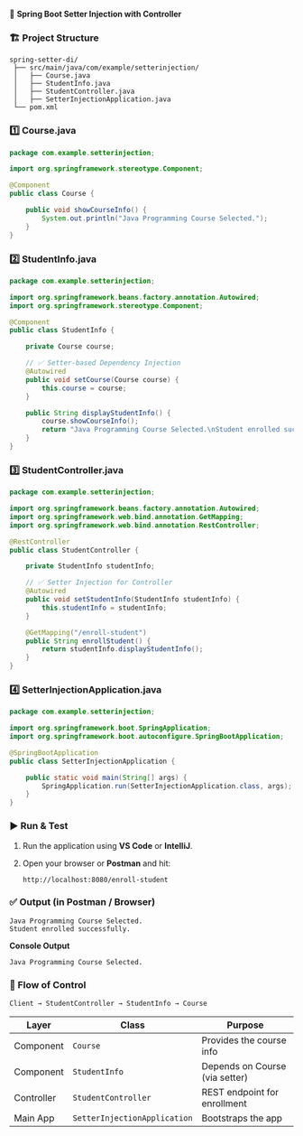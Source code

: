 🧩 **Spring Boot Setter Injection with Controller**

### 🏗️ **Project Structure**

```
spring-setter-di/
 ├── src/main/java/com/example/setterinjection/
 │   ├── Course.java
 │   ├── StudentInfo.java
 │   ├── StudentController.java
 │   ├── SetterInjectionApplication.java
 └── pom.xml
```
### **1️⃣ Course.java**

```java
package com.example.setterinjection;

import org.springframework.stereotype.Component;

@Component
public class Course {

    public void showCourseInfo() {
        System.out.println("Java Programming Course Selected.");
    }
}
```
### **2️⃣ StudentInfo.java**

```java
package com.example.setterinjection;

import org.springframework.beans.factory.annotation.Autowired;
import org.springframework.stereotype.Component;

@Component
public class StudentInfo {

    private Course course;

    // ✅ Setter-based Dependency Injection
    @Autowired
    public void setCourse(Course course) {
        this.course = course;
    }

    public String displayStudentInfo() {
        course.showCourseInfo();
        return "Java Programming Course Selected.\nStudent enrolled successfully.";
    }
}
```
### **3️⃣ StudentController.java**

```java
package com.example.setterinjection;

import org.springframework.beans.factory.annotation.Autowired;
import org.springframework.web.bind.annotation.GetMapping;
import org.springframework.web.bind.annotation.RestController;

@RestController
public class StudentController {

    private StudentInfo studentInfo;

    // ✅ Setter Injection for Controller
    @Autowired
    public void setStudentInfo(StudentInfo studentInfo) {
        this.studentInfo = studentInfo;
    }

    @GetMapping("/enroll-student")
    public String enrollStudent() {
        return studentInfo.displayStudentInfo();
    }
}
```
### **4️⃣ SetterInjectionApplication.java**

```java
package com.example.setterinjection;

import org.springframework.boot.SpringApplication;
import org.springframework.boot.autoconfigure.SpringBootApplication;

@SpringBootApplication
public class SetterInjectionApplication {

    public static void main(String[] args) {
        SpringApplication.run(SetterInjectionApplication.class, args);
    }
}
```
### **▶️ Run & Test**

1. Run the application using **VS Code** or **IntelliJ**.
2. Open your browser or **Postman** and hit:

   ```
   http://localhost:8080/enroll-student
   ```

### **✅ Output (in Postman / Browser)**

```
Java Programming Course Selected.
Student enrolled successfully.
```

**Console Output**

```
Java Programming Course Selected.
```

### **🧠 Flow of Control**

```
Client → StudentController → StudentInfo → Course
```

| Layer      | Class                        | Purpose                        |
| ---------- | ---------------------------- | ------------------------------ |
| Component  | `Course`                     | Provides the course info       |
| Component  | `StudentInfo`                | Depends on Course (via setter) |
| Controller | `StudentController`          | REST endpoint for enrollment   |
| Main App   | `SetterInjectionApplication` | Bootstraps the app             |

